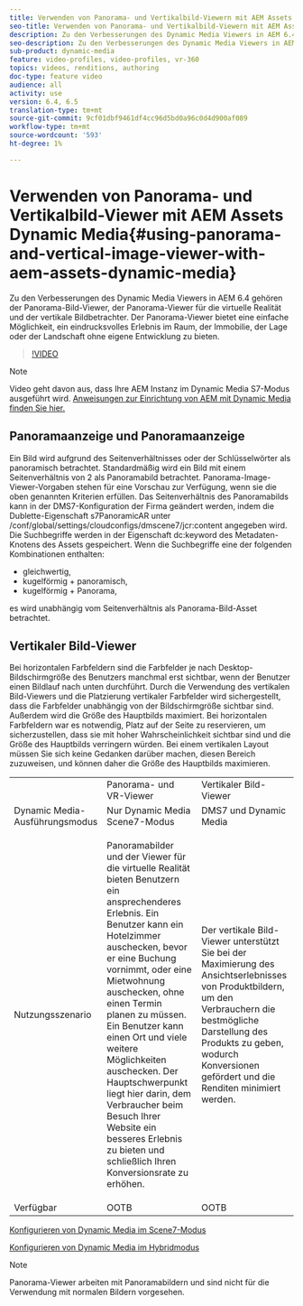 ```yaml
---
title: Verwenden von Panorama- und Vertikalbild-Viewern mit AEM Assets Dynamic Media
seo-title: Verwenden von Panorama- und Vertikalbild-Viewern mit AEM Assets Dynamic Media
description: Zu den Verbesserungen des Dynamic Media Viewers in AEM 6.4 gehören der Panorama-Bild-Viewer, der Panorama-Viewer für die virtuelle Realität und der vertikale Bildbetrachter. Der Panorama-Viewer bietet eine einfache Möglichkeit, ein eindrucksvolles Erlebnis im Raum, der Immobilie, der Lage oder der Landschaft ohne eigene Entwicklung zu bieten.
seo-description: Zu den Verbesserungen des Dynamic Media Viewers in AEM 6.4 gehören der Panorama-Bild-Viewer, der Panorama-Viewer für die virtuelle Realität und der vertikale Bildbetrachter. Der Panorama-Viewer bietet eine einfache Möglichkeit, ein eindrucksvolles Erlebnis im Raum, der Immobilie, der Lage oder der Landschaft ohne eigene Entwicklung zu bieten.
sub-product: dynamic-media
feature: video-profiles, video-profiles, vr-360
topics: videos, renditions, authoring
doc-type: feature video
audience: all
activity: use
version: 6.4, 6.5
translation-type: tm+mt
source-git-commit: 9cf01dbf9461df4cc96d5bd0a96c0d4d900af089
workflow-type: tm+mt
source-wordcount: '593'
ht-degree: 1%

---
```



# Verwenden von Panorama- und Vertikalbild-Viewer mit AEM Assets Dynamic Media{#using-panorama-and-vertical-image-viewer-with-aem-assets-dynamic-media}

Zu den Verbesserungen des Dynamic Media Viewers in AEM 6.4 gehören der Panorama-Bild-Viewer, der Panorama-Viewer für die virtuelle Realität und der vertikale Bildbetrachter. Der Panorama-Viewer bietet eine einfache Möglichkeit, ein eindrucksvolles Erlebnis im Raum, der Immobilie, der Lage oder der Landschaft ohne eigene Entwicklung zu bieten.

>[!VIDEO](https://video.tv.adobe.com/v/24156/?quality=9&learn=on)

>[!NOTE]
>
>Video geht davon aus, dass Ihre AEM Instanz im Dynamic Media S7-Modus ausgeführt wird. [Anweisungen zur Einrichtung von AEM mit Dynamic Media finden Sie hier.](https://helpx.adobe.com/experience-manager/6-3/assets/using/config-dynamic-fp-14410.html)

## Panoramaanzeige und Panoramaanzeige

Ein Bild wird aufgrund des Seitenverhältnisses oder der Schlüsselwörter als panoramisch betrachtet. Standardmäßig wird ein Bild mit einem Seitenverhältnis von 2 als Panoramabild betrachtet. Panorama-Image-Viewer-Vorgaben stehen für eine Vorschau zur Verfügung, wenn sie die oben genannten Kriterien erfüllen. Das Seitenverhältnis des Panoramabilds kann in der DMS7-Konfiguration der Firma geändert werden, indem die Dublette-Eigenschaft s7PanoramicAR unter /conf/global/settings/cloudconfigs/dmscene7/jcr:content angegeben wird. Die Suchbegriffe werden in der Eigenschaft dc:keyword des Metadaten-Knotens des Assets gespeichert. Wenn die Suchbegriffe eine der folgenden Kombinationen enthalten:

* gleichwertig,
* kugelförmig + panoramisch,
* kugelförmig + Panorama,

es wird unabhängig vom Seitenverhältnis als Panorama-Bild-Asset betrachtet.

## Vertikaler Bild-Viewer

Bei horizontalen Farbfeldern sind die Farbfelder je nach Desktop-Bildschirmgröße des Benutzers manchmal erst sichtbar, wenn der Benutzer einen Bildlauf nach unten durchführt. Durch die Verwendung des vertikalen Bild-Viewers und die Platzierung vertikaler Farbfelder wird sichergestellt, dass die Farbfelder unabhängig von der Bildschirmgröße sichtbar sind. Außerdem wird die Größe des Hauptbilds maximiert. Bei horizontalen Farbfeldern war es notwendig, Platz auf der Seite zu reservieren, um sicherzustellen, dass sie mit hoher Wahrscheinlichkeit sichtbar sind und die Größe des Hauptbilds verringern würden. Bei einem vertikalen Layout müssen Sie sich keine Gedanken darüber machen, diesen Bereich zuzuweisen, und können daher die Größe des Hauptbilds maximieren.

<table> 
 <tbody>
  <tr>
   <td> </td>
   <td>Panorama- und VR-Viewer</td>
   <td>Vertikaler Bild-Viewer</td>
  </tr>
  <tr>
   <td>Dynamic Media-Ausführungsmodus</td>
   <td>Nur Dynamic Media Scene7-Modus</td>
   <td>DMS7 und Dynamic Media</td>
  </tr>
  <tr>
   <td>Nutzungsszenario </td>
   <td><p>Panoramabilder und der Viewer für die virtuelle Realität bieten Benutzern ein ansprechenderes Erlebnis. Ein Benutzer kann ein Hotelzimmer auschecken, bevor er eine Buchung vornimmt, oder eine Mietwohnung auschecken, ohne einen Termin planen zu müssen. Ein Benutzer kann einen Ort und viele weitere Möglichkeiten auschecken. Der Hauptschwerpunkt liegt hier darin, dem Verbraucher beim Besuch Ihrer Website ein besseres Erlebnis zu bieten und schließlich Ihren Konversionsrate zu erhöhen.</p> <p> </p> </td> 
   <td><p>Der vertikale Bild-Viewer unterstützt Sie bei der Maximierung des Ansichtserlebnisses von Produktbildern, um den Verbrauchern die bestmögliche Darstellung des Produkts zu geben, wodurch Konversionen gefördert und die Renditen minimiert werden.</p> <p> </p> </td>
  </tr>
  <tr>
   <td>Verfügbar </td>
   <td>OOTB</td>
   <td>OOTB</td>
  </tr>
 </tbody>
</table>

[Konfigurieren von Dynamic Media im Scene7-Modus](https://helpx.adobe.com/experience-manager/6-5/assets/using/config-dms7.html)

[Konfigurieren von Dynamic Media im Hybridmodus](https://helpx.adobe.com/de/experience-manager/6-5/assets/using/config-dynamic.html)

>[!NOTE]
>
>Panorama-Viewer arbeiten mit Panoramabildern und sind nicht für die Verwendung mit normalen Bildern vorgesehen.

